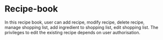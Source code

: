 # Recipe-book
In this recipe book, user can add recipe, modify recipe, delete recipe, manage shopping list, add ingredient to shopping list, edit shopping list. The privileges to edit the existing recipe depends on user authorisation. 

